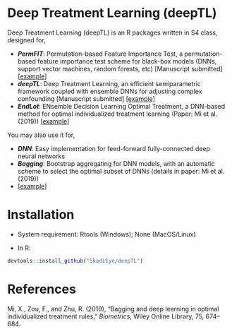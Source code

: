 Deep Treatment Learning (deepTL)
================

Deep Treatment Learning (deepTL) is an R packages written in S4 class,
designed for,

  - ***PermFIT***: Permutation-based Feature Importance Test, a
    permutation-based feature importance test scheme for black-box
    models (DNNs, support vector machines, random forests, etc)
    \[Manuscript submitted\]
    \[[example](https://github.com/SkadiEye/deepTL/blob/master/permfit.md)\]
  - ***deepTL***: Deep Treatment Learning, an efficient semiparametric
    framework coupled with ensemble DNNs for adjusting complex
    confounding \[Manuscript submitted\]
    \[[example](https://github.com/SkadiEye/deepTL/blob/master/deeptl.md)\]
  - ***EndLot***: ENsemble Decision Learning Optimal Treatment, a
    DNN-based method for optimal individualized treatment learning
    (Paper: Mi et al. (2019))
    \[[example](https://github.com/SkadiEye/deepTL/blob/master/endlot.md)\]

You may also use it for,

  - ***DNN***: Easy implementation for feed-forward fully-connected deep
    neural networks
  - ***Bagging***: Bootstrap aggregating for DNN models, with an
    automatic scheme to select the optimal subset of DNNs (details in
    paper: Mi et al.
    (2019))
  - \[[example](https://github.com/SkadiEye/deepTL/blob/master/dnnet.md)\]

# Installation

  - System requirement: Rtools (Windows); None (MacOS/Linux)

  - In R:

<!-- end list -->

``` r
devtools::install_github("SkadiEye/deepTL")
```

# References

<div id="refs" class="references">

<div id="ref-mi2019bagging">

Mi, X., Zou, F., and Zhu, R. (2019), “Bagging and deep learning in
optimal individualized treatment rules,” *Biometrics*, Wiley Online
Library, 75, 674–684.

</div>

</div>
